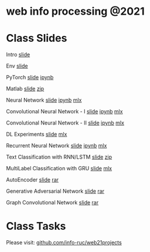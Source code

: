 # web info processing @2021


# Class Slides

Intro [slide](https://info-ruc.github.io/web21/Web@21.pdf) 

Env [slide](https://info-ruc.github.io/web21/env.pdf) 

PyTorch [slide](https://info-ruc.github.io/web21/pytorch.pdf) [ipynb](https://github.com/info-ruc/web21/blob/master/pytorch-tut.ipynb)

Matlab [slide](https://info-ruc.github.io/web21/matlab.pdf) [zip](https://github.com/info-ruc/web21/blob/master/deeplearning_course_files.zip)

Neural Network [slide](https://info-ruc.github.io/web21/nn.pdf) [ipynb](https://github.com/info-ruc/web21/blob/master/nn.ipynb) [mlx](https://github.com/info-ruc/web21/blob/master/lr_network.mlx)

Convolutional Neural Network - I [slide](https://info-ruc.github.io/web21/cnn1.pdf) [ipynb](https://github.com/info-ruc/web21/blob/master/cnn1.ipynb) [mlx](https://github.com/info-ruc/web21/blob/master/cnn1.mlx)

Convolutional Neural Network - II [slide](https://info-ruc.github.io/web21/cnn2.pdf) [ipynb](https://github.com/info-ruc/web21/blob/master/cnn2.ipynb) [mlx](https://github.com/info-ruc/web21/blob/master/cnn2.mlx)

DL Experiments [slide](https://info-ruc.github.io/web21/dl_exp.pdf) [mlx](https://github.com/info-ruc/web21/blob/master/dl_exp.mlx)

Recurrent Neural Network [slide](https://info-ruc.github.io/web21/rnn.pdf) [ipynb](https://github.com/info-ruc/web21/blob/master/rnn.ipynb) [mlx](https://github.com/info-ruc/web21/blob/master/rnn.mlx)

Text Classification with RNN/LSTM [slide](https://info-ruc.github.io/web21/lstm.pdf) [zip](https://github.com/info-ruc/web21/blob/master/lstm.zip)

MultiLabel Classification with GRU [slide](https://info-ruc.github.io/web21/multilabel.pdf) [mlx](https://github.com/info-ruc/web21/blob/master/MultiLabelTextClassificationUsingDeepLearningExample.mlx)

AutoEncoder [slide](https://info-ruc.github.io/web21/ae.pdf) [rar](https://github.com/info-ruc/web21/blob/master/GenerateTextUsingAutoencodersExample.rar)

Generative Adversarial Network [slide](https://info-ruc.github.io/web21/gan.pdf) [rar](https://github.com/info-ruc/web21/blob/master/gan.rar)

Graph Convolutional Network [slide](https://info-ruc.github.io/web21/gcn.pdf) [rar](https://github.com/info-ruc/web21/blob/master/gcn.rar)

# Class Tasks 

Please visit: [github.com/info-ruc/web21projects](https://github.com/info-ruc/web21projects/blob/main/webtasks.md)

